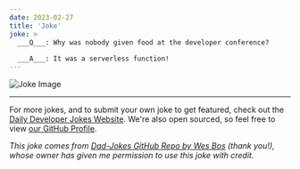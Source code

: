 ```yaml
---
date: 2023-02-27
title: 'Joke'
joke: >
  ___Q___: Why was nobody given food at the developer conference?
  
  ___A___: It was a serverless function!
---
```



![Joke Image](https://private.xtrp.io/projects/DailyDeveloperJokes/public_image_server/images/5e1259ab8700f.png)

---

For more jokes, and to submit your own joke to get featured, check out the [Daily Developer Jokes Website](https://dailydeveloperjokes.github.io/). We're also open sourced, so feel free to view [our GitHub Profile](https://github.com/dailydeveloperjokes).


_This joke comes from [Dad-Jokes GitHub Repo by Wes Bos](https://github.com/wesbos/dad-jokes) (thank you!), whose owner has given me permission to use this joke with credit._

<!--
Joke text:
**Q**: Why was nobody given food at the developer conference?

**A**: It was a serverless function!
 -->


